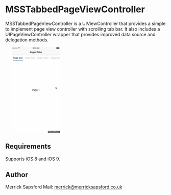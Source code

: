 # MSSTabbedPageViewController

MSSTabbedPageViewController is a UIViewController that provides a simple to implement page view controller with scrolling tab bar. It also includes a UIPageViewController wrapper that provides improved data source and delegation methods.

<div style="width:100%;">
<img src="Example/MSSTabbedPageViewController.gif" align="center" height="30%" width="30%" style="margin-left:20px;">
</div>

## Requirements
Supports iOS 8 and iOS 9.

## Author
Merrick Sapsford
Mail: [merrick@merricksapsford.co.uk](mailto://merrick@merricksapsford.co.uk)
